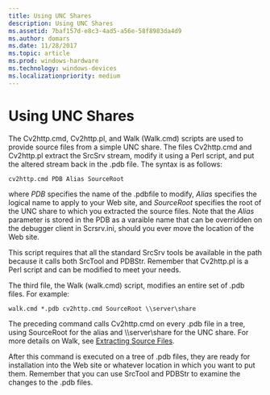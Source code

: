 ```yaml
---
title: Using UNC Shares
description: Using UNC Shares
ms.assetid: 7baf157d-e8c3-4ad5-a56e-58f8983da4d9
ms.author: domars
ms.date: 11/28/2017
ms.topic: article
ms.prod: windows-hardware
ms.technology: windows-devices
ms.localizationpriority: medium
---
```


# Using UNC Shares


The Cv2http.cmd, Cv2http.pl, and Walk (Walk.cmd) scripts are used to provide source files from a simple UNC share. The files Cv2http.cmd and Cv2http.pl extract the SrcSrv stream, modify it using a Perl script, and put the altered stream back in the .pdb file. The syntax is as follows:

```
cv2http.cmd PDB Alias SourceRoot
```

where *PDB* specifies the name of the .pdbfile to modify, *Alias* specifies the logical name to apply to your Web site, and *SourceRoot* specifies the root of the UNC share to which you extracted the source files. Note that the *Alias* parameter is stored in the PDB as a varaible name that can be overridden on the debugger client in Scrsrv.ini, should you ever move the location of the Web site.

This script requires that all the standard SrcSrv tools be available in the path because it calls both SrcTool and PDBStr. Remember that Cv2http.pl is a Perl script and can be modified to meet your needs.

The third file, the Walk (walk.cmd) script, modifies an entire set of .pdb files. For example:

```
walk.cmd *.pdb cv2http.cmd SourceRoot \\server\share
```

The preceding command calls Cv2http.cmd on every .pdb file in a tree, using SourceRoot for the alias and \\\\server\\share for the UNC share. For more details on Walk, see [Extracting Source Files](extracting-source-files.md).

After this command is executed on a tree of .pdb files, they are ready for installation into the Web site or whatever location in which you want to put them. Remember that you can use SrcTool and PDBStr to examine the changes to the .pdb files.

 

 





